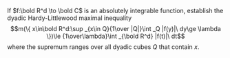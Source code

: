 If $f:\bold R^d \to \bold C$ is an absolutely integrable function, establish the dyadic Hardy-Littlewood maximal inequality
$$m(\{ x\in\bold R^d:\sup _{x\in Q}{1\over |Q|}\int _Q |f(y)|\ dy\ge \lambda \})\le {1\over\lambda}\int _{\bold R^d} |f(t)|\ dt$$
where the supremum ranges over all dyadic cubes $Q$ that contain $x$.